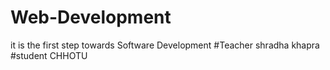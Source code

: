 # Web-Development
it is the first step towards Software Development
#Teacher
shradha khapra
#student
CHHOTU

